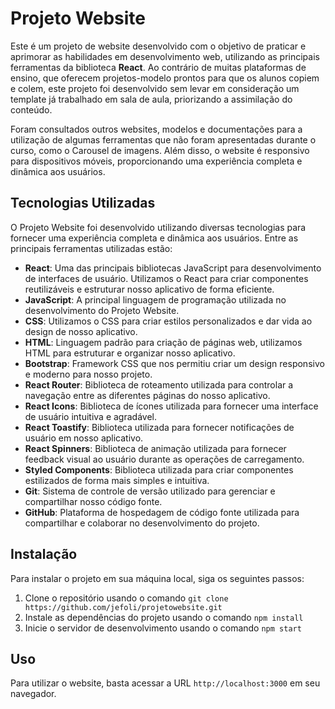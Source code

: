 # Projeto Website

Este é um projeto de website desenvolvido com o objetivo de praticar e aprimorar as habilidades em desenvolvimento web, utilizando as principais ferramentas da biblioteca **React**. Ao contrário de muitas plataformas de ensino, que oferecem projetos-modelo prontos para que os alunos copiem e colem, este projeto foi desenvolvido sem levar em consideração um template já trabalhado em sala de aula, priorizando a assimilação do conteúdo.

Foram consultados outros websites, modelos e documentações para a utilização de algumas ferramentas que não foram apresentadas durante o curso, como o Carousel de imagens. Além disso, o website é responsivo para dispositivos móveis, proporcionando uma experiência completa e dinâmica aos usuários.

## Tecnologias Utilizadas

O Projeto Website foi desenvolvido utilizando diversas tecnologias para fornecer uma experiência completa e dinâmica aos usuários. Entre as principais ferramentas utilizadas estão:

- **React**: Uma das principais bibliotecas JavaScript para desenvolvimento de interfaces de usuário. Utilizamos o React para criar componentes reutilizáveis e estruturar nosso aplicativo de forma eficiente.
- **JavaScript**: A principal linguagem de programação utilizada no desenvolvimento do Projeto Website.
- **CSS**: Utilizamos o CSS para criar estilos personalizados e dar vida ao design de nosso aplicativo.
- **HTML**: Linguagem padrão para criação de páginas web, utilizamos HTML para estruturar e organizar nosso aplicativo.
- **Bootstrap**: Framework CSS que nos permitiu criar um design responsivo e moderno para nosso projeto.
- **React Router**: Biblioteca de roteamento utilizada para controlar a navegação entre as diferentes páginas do nosso aplicativo.
- **React Icons**: Biblioteca de ícones utilizada para fornecer uma interface de usuário intuitiva e agradável.
- **React Toastify**: Biblioteca utilizada para fornecer notificações de usuário em nosso aplicativo.
- **React Spinners**: Biblioteca de animação utilizada para fornecer feedback visual ao usuário durante as operações de carregamento.
- **Styled Components**: Biblioteca utilizada para criar componentes estilizados de forma mais simples e intuitiva.
- **Git**: Sistema de controle de versão utilizado para gerenciar e compartilhar nosso código fonte.
- **GitHub**: Plataforma de hospedagem de código fonte utilizada para compartilhar e colaborar no desenvolvimento do projeto.

## Instalação

Para instalar o projeto em sua máquina local, siga os seguintes passos:

1. Clone o repositório usando o comando `git clone https://github.com/jefoli/projetowebsite.git`
2. Instale as dependências do projeto usando o comando `npm install`
3. Inicie o servidor de desenvolvimento usando o comando `npm start`

## Uso

Para utilizar o website, basta acessar a URL `http://localhost:3000` em seu navegador.
